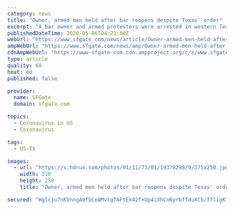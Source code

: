```yaml
---
category: news
title: "Owner, armed men held after bar reopens despite Texas' order"
excerpt: "A bar owner and armed protesters were arrested in western Texas after the bar reopened despite the governor's orders to remain closed as the state continues to combat the coronavirus pandemic. Ector County Sheriff Mike Griffis told the Odessa American that authorities on Monday apprehended Gabrielle Ellison,"
publishedDateTime: 2020-05-06T04:21:00Z
webUrl: "https://www.sfgate.com/news/article/Owner-armed-men-held-after-bar-reopens-despite-15248661.php"
ampWebUrl: "https://www.sfgate.com/news/amp/Owner-armed-men-held-after-bar-reopens-despite-15248661.php"
cdnAmpWebUrl: "https://www-sfgate-com.cdn.ampproject.org/c/s/www.sfgate.com/news/amp/Owner-armed-men-held-after-bar-reopens-despite-15248661.php"
type: article
quality: 60
heat: 60
published: false

provider:
  name: SFGate
  domain: sfgate.com

topics:
  - Coronavirus in US
  - Coronavirus

tags:
  - US-TX

images:
  - url: "https://s.hdnux.com/photos/01/11/73/01/19378298/9/375x250.jpg"
    width: 310
    height: 250
    title: "Owner, armed men held after bar reopens despite Texas' order"

secured: "Hglcju7nKVnngA9fbCe8MvtgTAFtEk42T+Up4iXhCn6yrbffduXC5/ffligK3FN90U7r6gx77daysWtxMKVQi2TT0wb3ztzyneYY2tJZwwtxnRjkeWUSg0Oywpao6J0AFDEaJqDpRN/CA8UxgFPGGLdEUVZ+UISoIOOa/+M7By7ntA3mTh1Nem7KaC0QHyRjXgr+z0SK2m8czi6jEDXvmObp6hM/lPAkYwJfnTGRQYCamBaeRK5SpnZu5L6dWMxQXimTCJRICwwof/KP2pGNp6YLss+ZgEKB1eTgGktMZZ2whNy67GoL5UInW8Oi34IEcnbCbDwF7IBjqPaRQt2+WHQbcCbFGy7trQYiwOBiwSdB+eiA0cPPGqnU4uFjAXpCb05/HGm58/1OnbFBPkX4cz2VmP3E3vc5Y2/Q1MSrWzc4n5FTVLOnCHyFWR8A98tEg26M8PV2jez2ciR0IVhsSMwiunVeku1bgg8LWD3DQpU=;4Dcz2mLxhGH16I6jv1lA8g=="
---
```


